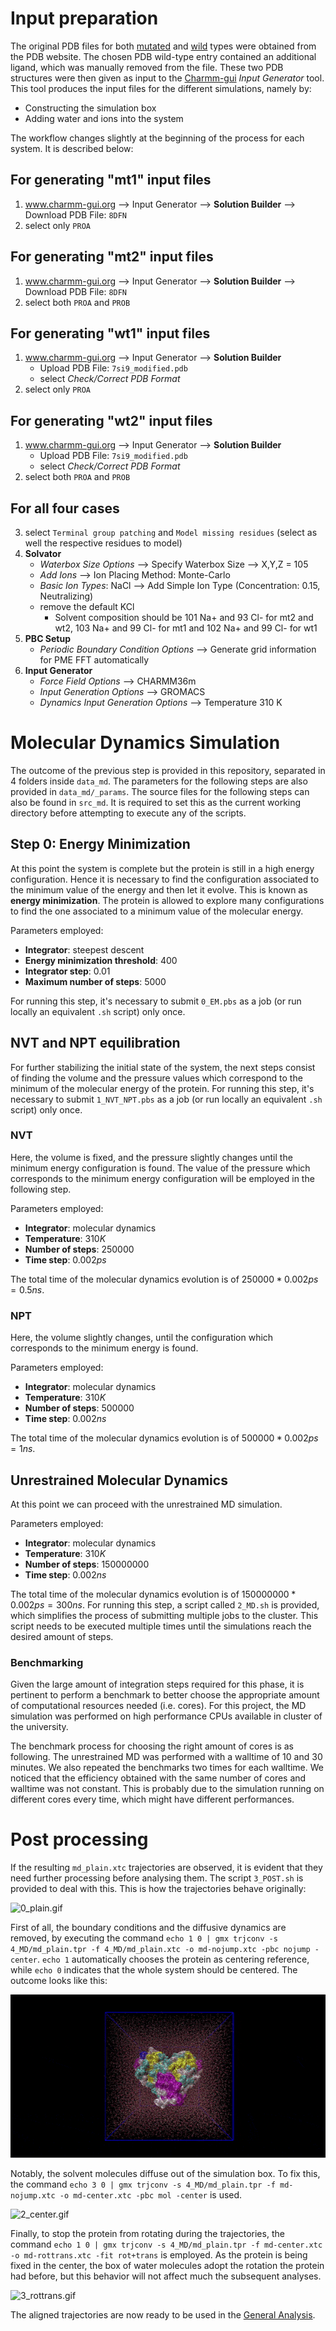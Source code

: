 # Input preparation
The original PDB files for both [mutated](https://www.rcsb.org/structure/8DFN) and [wild](https://www.rcsb.org/structure/7SI9) types were obtained from the PDB website. The chosen PDB wild-type entry contained an additional ligand, which was manually removed from the file. These two PDB structures were then given as input to the [Charmm-gui](www.charmm-gui.org) *Input Generator* tool. This tool produces the input files for the different simulations, namely by:

- Constructing the simulation box
- Adding water and ions into the system

The workflow changes slightly at the beginning of the process for each system. It is described below:

## For generating "mt1" input files
1. www.charmm-gui.org --> Input Generator --> **Solution Builder** --> Download PDB File: ``8DFN``
2. select only ``PROA``

## For generating "mt2" input files
1. www.charmm-gui.org --> Input Generator --> **Solution Builder** --> Download PDB File: ``8DFN``
2. select both ``PROA`` and ``PROB``

## For generating "wt1" input files
1. www.charmm-gui.org --> Input Generator --> **Solution Builder**
    - Upload PDB File: ``7si9_modified.pdb``
    - select *Check/Correct PDB Format*
2. select only ``PROA``

## For generating "wt2" input files
1. www.charmm-gui.org --> Input Generator --> **Solution Builder**
    - Upload PDB File: ``7si9_modified.pdb``
    - select *Check/Correct PDB Format*
2. select both ``PROA`` and ``PROB``

## For all four cases
3. select ``Terminal group patching`` and ``Model missing residues`` (select as well the respective residues to model)
4. **Solvator**
    - *Waterbox Size Options* --> Specify Waterbox Size --> X,Y,Z = 105
    - *Add Ions* --> Ion Placing Method: Monte-Carlo
    - *Basic Ion Types*: NaCl --> Add Simple Ion Type (Concentration: 0.15, Neutralizing)
    - remove the default KCl
        - Solvent composition should be 101 Na+ and 93 Cl- for mt2 and wt2, 103 Na+ and 99 Cl- for mt1 and 102 Na+ and 99 Cl- for wt1
5. **PBC Setup**
    - *Periodic Boundary Condition Options* --> Generate grid information for PME FFT automatically
6. **Input Generator**
    - *Force Field Options* --> CHARMM36m
    - *Input Generation Options* --> GROMACS
    - *Dynamics Input Generation Options* --> Temperature 310 K

# Molecular Dynamics Simulation
The outcome of the previous step is provided in this repository, separated in 4 folders inside ```data_md```. The parameters for the following steps are also provided in ```data_md/_params```. The source files for the following steps can also be found in ```src_md```. It is required to set this as the current working directory before attempting to execute any of the scripts.

## Step 0: Energy Minimization
At this point the system is complete but the protein is still in a high energy configuration. Hence it is necessary to find the configuration associated to the minimum value of the energy and then let it evolve. This is known as **energy minimization**. The protein is allowed to explore many configurations to find the one associated to a minimum value of the molecular energy.

Parameters employed:
- **Integrator**: steepest descent
- **Energy minimization threshold**: 400
- **Integrator step**: 0.01
- **Maximum number of steps**: 5000

For running this step, it's necessary to submit ```0_EM.pbs``` as a job (or run locally an equivalent ```.sh``` script) only once.

## NVT and NPT equilibration
For further stabilizing the initial state of the system, the next steps consist of finding the volume and the pressure values which correspond to the minimum of the molecular energy of the protein. For running this step, it's necessary to submit ```1_NVT_NPT.pbs``` as a job (or run locally an equivalent ```.sh``` script) only once.

### NVT
Here, the volume is fixed, and the pressure slightly changes until the minimum energy configuration is found. The value of the pressure which corresponds to the minimum energy configuration will be employed in the following step.

Parameters employed:
- **Integrator**: molecular dynamics
- **Temperature**: $310 K$
- **Number of steps**: 250000
- **Time step**: $0.002 ps$

The total time of the molecular dynamics evolution is of $250000 * 0.002 ps = 0.5 ns$.

### NPT
Here, the volume slightly changes, until the configuration which corresponds to the minimum energy is found.

Parameters employed:
- **Integrator**: molecular dynamics
- **Temperature**: $310 K$
- **Number of steps**: 500000
- **Time step**: $0.002 ns$

The total time of the molecular dynamics evolution is of $500000 * 0.002 ps = 1 ns$.

## Unrestrained Molecular Dynamics
At this point we can proceed with the unrestrained MD simulation.

Parameters employed:
- **Integrator**: molecular dynamics
- **Temperature**: $310 K$
- **Number of steps**: 150000000
- **Time step**: $0.002 ns$

The total time of the molecular dynamics evolution is of $150000000 * 0.002 ps = 300 ns$. For running this step, a script called ```2_MD.sh``` is provided, which simplifies the process of submitting multiple jobs to the cluster. This script needs to be executed multiple times until the simulations reach the desired amount of steps.

### Benchmarking
Given the large amount of integration steps required for this phase, it is pertinent to perform a benchmark to better choose the appropriate amount of computational resources needed (i.e. cores). For this project, the MD simulation was performed on high performance CPUs available in cluster of the university.

The benchmark process for choosing the right amount of cores is as following. The unrestrained MD was performed with a walltime of $10$ and $30$ minutes. We also repeated the benchmarks two times for each walltime. We noticed that the efficiency obtained with the same number of cores and walltime was not constant. This is probably due to the simulation running on different cores every time, which might have different performances.


# Post processing
If the resulting ```md_plain.xtc``` trajectories are observed, it is evident that they need further processing before analysing them. The script ```3_POST.sh``` is provided to deal with this. This is how the trajectories behave originally:

![0_plain.gif](https://github.com/annaPini/CBProject/blob/main/report/1_MD/0_plain.gif)

First of all, the boundary conditions and the diffusive dynamics are removed, by executing the command ```echo 1 0 | gmx trjconv -s 4_MD/md_plain.tpr -f 4_MD/md_plain.xtc -o md-nojump.xtc -pbc nojump -center```. ```echo 1``` automatically chooses the protein as centering reference, while ```echo 0``` indicates that the whole system should be centered. The outcome looks like this:

![1_nojump.gif](https://github.com/annaPini/CBProject/blob/main/report/1_MD/1_nojump.gif)

Notably, the solvent molecules diffuse out of the simulation box. To fix this, the command ```echo 3 0 | gmx trjconv -s 4_MD/md_plain.tpr -f md-nojump.xtc -o md-center.xtc -pbc mol -center``` is used.

![2_center.gif](https://github.com/annaPini/CBProject/blob/main/report/1_MD/2_center.gif)

Finally, to stop the protein from rotating during the trajectories, the command ```echo 1 0 | gmx trjconv -s 4_MD/md_plain.tpr -f md-center.xtc -o md-rottrans.xtc -fit rot+trans``` is employed. As the protein is being fixed in the center, the box of water molecules adopt the rotation the protein had before, but this behavior will not affect much the subsequent analyses.

![3_rottrans.gif](https://github.com/annaPini/CBProject/blob/main/report/1_MD/3_rottrans.gif)

The aligned trajectories are now ready to be used in the [General Analysis](02-General-Analysis).
